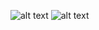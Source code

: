 ![alt text](https://github.com/ngorseck/Android-SqliteDBProject/blob/main/login.png?raw=true)
![alt text](https://github.com/ngorseck/Android-SqliteDBProject/blob/main/ligon-view.png?raw=true)
